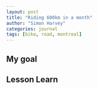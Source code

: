 ```yaml
---
layout: post
title: "Riding 600km in a month"
author: "Simon Harvey"
categories: journal
tags: [bike, road, montreal]
---
```



## My goal


## Lesson Learn
